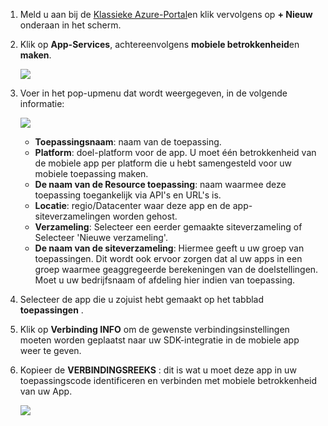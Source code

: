 1. Meld u aan bij de [Klassieke Azure-Portal](https://manage.windowsazure.com)en klik vervolgens op **+ Nieuw** onderaan in het scherm.

2. Klik op **App-Services**, achtereenvolgens **mobiele betrokkenheid**en **maken**.

    ![](./media/mobile-engagement-create-app-in-portal/create-mobile-engagement-app.png)

3. Voer in het pop-upmenu dat wordt weergegeven, in de volgende informatie:

    ![](./media/mobile-engagement-create-app-in-portal/create-azme-popup.png)

    - **Toepassingsnaam**: naam van de toepassing. 
    - **Platform**: doel-platform voor de app. U moet één betrokkenheid van de mobiele app per platform die u hebt samengesteld voor uw mobiele toepassing maken. 
    - **De naam van de Resource toepassing**: naam waarmee deze toepassing toegankelijk via API's en URL's is. 
    - **Locatie**: regio/Datacenter waar deze app en de app-siteverzamelingen worden gehost.
    - **Verzameling**: Selecteer een eerder gemaakte siteverzameling of Selecteer 'Nieuwe verzameling'.
    - **De naam van de siteverzameling**: Hiermee geeft u uw groep van toepassingen. Dit wordt ook ervoor zorgen dat al uw apps in een groep waarmee geaggregeerde berekeningen van de doelstellingen. Moet u uw bedrijfsnaam of afdeling hier indien van toepassing.

4. Selecteer de app die u zojuist hebt gemaakt op het tabblad **toepassingen** .

5. Klik op **Verbinding INFO** om de gewenste verbindingsinstellingen moeten worden geplaatst naar uw SDK-integratie in de mobiele app weer te geven.

6. Kopieer de **VERBINDINGSREEKS** : dit is wat u moet deze app in uw toepassingscode identificeren en verbinden met mobiele betrokkenheid van uw App.

    ![](./media/mobile-engagement-create-app-in-portal/app-connection-info-page.png)

